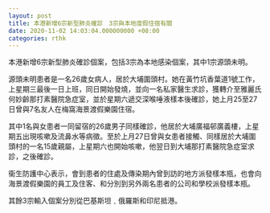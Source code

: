 ```yaml
---
layout: post
title: 本港新增6宗新型肺炎確診　3宗與本地度假住宿有關
date: 2020-11-02 14:03:04.000000000 +08:00
categories: rthk
---
```


本港新增6宗新型肺炎確診個案，包括3宗為本地感染個案，其中1宗源頭未明。

源頭未明患者是一名26歲女病人，居於大埔圍頭村。她在黃竹坑香葉道1號工作，上星期三最後一日上班，同日開始發燒，並向一名私家醫生求診，獲轉介至雅麗氏何妙齡那打素醫院急症室，並於星期六遞交深喉唾液樣本後確診，她上月25至27日曾與7名友人在梅窩海景渡假樂園住宿。

其中1名與女患者一同留宿的26歲男子同樣確診，他居於大埔廣福邨廣義樓，上星期五出現咳嗽及流鼻水等病徵。至於上月27日曾與女患者接觸、同樣居於大埔圍頭村的一名15歲親屬，上星期六也開始咳嗽，他翌日到大埔那打素醫院急症室求診，之後確診。

衞生防護中心表示，會到患者的住處及傳染期內曾到訪的地方派發樣本瓶，也會向海景渡假樂園的員工及住客、和分別到另外兩名患者的公司和學校派發樣本瓶。

其餘3宗輸入個案分別從巴基斯坦﹑俄羅斯和印尼抵港。
